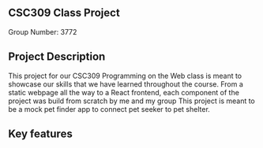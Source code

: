 ## CSC309 Class Project 

Group Number: 3772 


## Project Description
This project for our CSC309 Programming on the Web class is meant to showcase our skills that we have learned throughout the course.
From a static webpage all the way to a React frontend, each component of the project was build from scratch by me and my group 
This project is meant to be a mock pet finder app to connect pet seeker to pet shelter. 


## Key features
